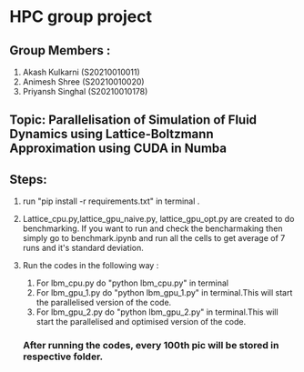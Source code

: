 # HPC group project

## Group Members :
1. Akash Kulkarni (S20210010011)
2. Animesh Shree (S20210010020)
3. Priyansh Singhal (S20210010178)

## Topic: Parallelisation of Simulation of Fluid Dynamics using Lattice-Boltzmann Approximation using CUDA in Numba

## Steps:
1. run "pip install -r requirements.txt" in terminal .
2. Lattice_cpu.py,lattice_gpu_naive.py, lattice_gpu_opt.py are created to do benchmarking. If you want to run and check the bencharmaking then simply go to benchmark.ipynb and run all the cells to get average of 7 runs and it's standard deviation.
3. Run the codes in the following way :
    1. For lbm_cpu.py do "python lbm_cpu.py" in terminal
    2. For lbm_gpu_1.py do "python lbm_gpu_1.py" in terminal.This will start the parallelised version of the code.
    3. For lbm_gpu_2.py do "python lbm_gpu_2.py" in terminal.This will start the parallelised and optimised version of the code.

    ### After running the codes, every 100th pic will be stored in respective folder. 